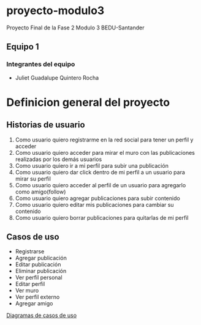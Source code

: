 # proyecto-modulo3
Proyecto Final de la Fase 2 Modulo 3 BEDU-Santander

## Equipo 1
 
### Integrantes del equipo
* Juliet Guadalupe Quintero Rocha
 
# Definicion general del proyecto #
## Historias de usuario
 1. Como usuario quiero registrarme en la red social para tener un perfil y acceder         
 2. Como usuario quiero acceder para mirar el muro con las publicaciones realizadas por los demás usuarios
 3. Como usuario quiero ir a mi perfil para subir una publicación
 4. Como usuario quiero dar click dentro de mi perfil a un usuario para mirar su perfil
 5. Como usuario quiero acceder al perfil de un usuario para agregarlo como amigo(follow)
 6. Como usuario quiero agregar  publicaciones para subir contenido 
 7. Como usuario quiero editar mis publicaciones para cambiar su contenido 
 8. Como usuario quiero borrar publicaciones para quitarlas de mi perfil

## Casos de uso
* Registrarse
* Agregar publicación
* Editar publicación
* Eliminar publicación
* Ver perfil personal
* Editar perfil
* Ver muro
* Ver perfil externo
* Agregar amigo

[Diagramas de casos de uso](https://app.diagrams.net/#G1Q9Vrauep4LrImQzg6h1PACLoq0dmqOqh)
  
  
